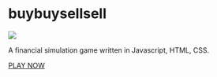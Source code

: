 # buybuysellsell

![](https://www.safacon.com/site/images/buybuysellsell_full.gif)

A financial simulation game written in Javascript, HTML, CSS.

[PLAY NOW](https://play.safacon.com/buybuysellsell)

